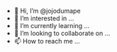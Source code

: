 - 👋 Hi, I’m @jojodumape
- 👀 I’m interested in ...
- 🌱 I’m currently learning ...
- 💞️ I’m looking to collaborate on ...
- 📫 How to reach me ...

<!---
jojodumape/jojodumape is a ✨ special ✨ repository because its `README.md` (this file) appears on your GitHub profile.
You can click the Preview link to take a look at your changes.
--->
